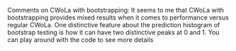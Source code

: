 Comments on CWoLa with bootstrapping:
It seems to me that CWoLa with bootstrapping provides mixed results when it comes to performance versus regular CWoLa. One distinctive feature about the prediction histogram of bootstrap testing is how it can have two distinctive peaks at 0 and 1. You can play around with the code to see more details
